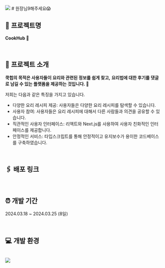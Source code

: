 <img src="https://capsule-render.vercel.app/api?type=waving&color=BDBDC8&height=150&section=header" />
# 원장님9해주세요😱

<br>

## 📌 프로젝트명
**CookHub 🌿**

<br>

## 📌 프로젝트 소개

**쿡헙의 목적은 사용자들이 요리와 관련된 정보를 쉽게 찾고,** 
**요리법에 대한 후기를 댓글로 남길 수 있는 플랫폼을 제공하는 것입니다. 🍳**

저희는 다음과 같은 특징을 가지고 있습니다.

- 다양한 요리 레시피 제공: 사용자들은 다양한 요리 레시피를 탐색할 수 있습니다.
- 사용자 참여: 사용자들은 요리 레시피에 대해서 다른 사람들과 의견을 공유할 수 있습니다.
- 직관적인 사용자 인터페이스: 리액트와 Next.js를 사용하여 사용자 친화적인 인터페이스를 제공합니다.
- 안정적인 서비스: 타입스크립트를 통해 안정적이고 유지보수가 용이한 코드베이스를 구축하였습니다.

<br>

## 🖇️ 배포 링크



<br>

## ⏰ 개발 기간

2024.03.18 ~ 2024.03.25 (8일)

<br>

## 💻 개발 환경



<br>

<img src="https://capsule-render.vercel.app/api?type=waving&color=BDBDC8&height=150&section=footer" />